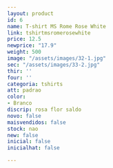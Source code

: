 ```yaml
---
layout: product
id: 6
name: T-shirt MS Rome Rose White
link: tshirtmsromerosewhite
price: 12.5
newprice: "17.9"
weight: 500
image: "/assets/images/32-1.jpg"
sec: "/assets/images/33-2.jpg"
thir: ''
four: ''
categoria: tshirts
att: padrao
color:
- Branco
discrip: rosa flor saldo
novo: false
maisvendidos: false
stock: nao
new: false
inicial: false
inicialhat: false

---
```

